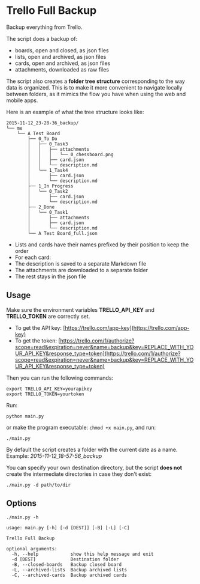 # Trello Full Backup

Backup everything from Trello.

The script does a backup of:
- boards, open and closed, as json files
- lists, open and archived, as json files
- cards, open and archived, as json files
- attachments, downloaded as raw files

The script also creates a **folder tree structure** corresponding to the way data is organized. This is to make it more convenient to navigate locally between folders, as it mimics the flow you have when using the web and mobile apps.

Here is an example of what the tree structure looks like:

```
2015-11-12_23-28-36_backup/
└── me
    └── A Test Board
        ├── 0_To Do
        │   ├── 0_Task3
        │   │   ├── attachments
        │   │   │   └── 0_chessboard.png
        │   │   ├── card.json
        │   │   └── description.md
        │   └── 1_Task4
        │       ├── card.json
        │       └── description.md
        ├── 1_In Progress
        │   └── 0_Task2
        │       ├── card.json
        │       └── description.md
        ├── 2_Done
        │   └── 0_Task1
        │       ├── attachments
        │       ├── card.json
        │       └── description.md
        └── A Test Board_full.json
```

- Lists and cards have their names prefixed by their position to keep the order
- For each card:
 - The description is saved to a separate Markdown file
 - The attachments are downloaded to a separate folder
 - The rest stays in the json file

## Usage

Make sure the environment variables **TRELLO_API_KEY** and **TRELLO_TOKEN** are correctly set.
- To get the API key: [https://trello.com/app-key](https://trello.com/app-key)
- To get the token: [https://trello.com/1/authorize?scope=read&expiration=never&name=backup&key=REPLACE_WITH_YOUR_API_KEY&response_type=token](https://trello.com/1/authorize?scope=read&expiration=never&name=backup&key=REPLACE_WITH_YOUR_API_KEY&response_type=token)


Then you can run the following commands:
```
export TRELLO_API_KEY=yourapikey
export TRELLO_TOKEN=yourtoken
```

Run:

```
python main.py

```

or make the program executable: ```chmod +x main.py```, and run:

```
./main.py
```

By default the script creates a folder with the current date as a name. Example: *2015-11-12_18-57-56_backup*

You can specify your own destination directory, but the script **does not** create the intermediate directories in case they don't exist:

```
./main.py -d path/to/dir
```

## Options

```
./main.py -h
```

```
usage: main.py [-h] [-d [DEST]] [-B] [-L] [-C]

Trello Full Backup

optional arguments:
  -h, --help            show this help message and exit
  -d [DEST]             Destination folder
  -B, --closed-boards   Backup closed board
  -L, --archived-lists  Backup archived lists
  -C, --archived-cards  Backup archived cards
```
